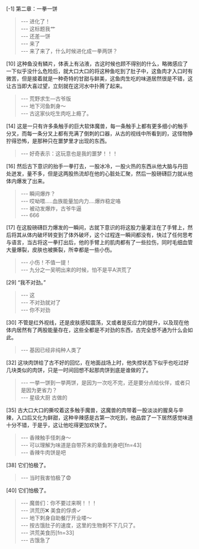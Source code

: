 
[-1] 第二章：一拳一饼
>--- 进化了！<br>
>--- 这标题我艹<br>
>--- 还差一饼<br>
>--- 来了<br>
>--- 来了来了，什么时候进化成一拳两饼？<br>

[10] 这种鱼没有鳞片，体表上有沾液，古这时候也顾不得别的什么，略微感应了一下似乎没什么危险后，就大口大口的将这种鱼吃到了肚子中，这鱼肉才入口时有微苦，但是接着就是一种奇特的甘甜与鲜美，这鱼肉生吃的味道居然很是不错，这让古当即大喜过望，立刻就在这河水中扑腾了起来。
>--- 荒野求生—古爷版<br>
>--- 地下河鱼刺身～<br>
>--- 古这家伙吃生肉吃上瘾了。<br>

[14] 这是一只有许多条触手的巨大软体魔兽，每一条触手上都有更多细小的触手分叉，而每一条分叉上都有充满了倒刺的口器，从古的视线中所看到的，这怪物狰狞得恐怖，是那种只在噩梦里才出现的东西。
>--- 好奇表示：这玩意也是我的噩梦！！！<br>

[16] 然后古下意识的抬手一拳打去，一股冰冷，一股火热的东西从他大脑与丹田处迸发，量不多，但是这两股热流却在他的心脏处汇聚，然后一股磅礴巨力就从他体内爆发了出来。
>--- 瞬间爆炸？<br>
>--- 哎呦喂…..血族能量加内力….爆炸稳定咯<br>
>--- 被动发爆炸，古爷牛逼<br>
>--- 666<br>

[17] 在这股磅礴巨力爆发的一瞬间，古就下意识的将这股力量灌注在了手臂上，然后将其从体内破坏转变到了体外破坏，这个过程连一瞬间都没有，快过了任何思考与语言，当古将这一拳打出后，他的手臂上的肌肉都有了一些拉伤，同时毛细血管大量爆裂，皮肤也被撕裂，所幸都是一些小伤。
>--- 小伤！不值一提！<br>
>--- 九分之一吴明出来的时候，怕不是平A洪荒了<br>

[29] “我不对劲。”
>--- 这<br>
>--- 不对劲就对了<br>
>--- 你不对劲<br>

[30] 不管是红外视线，还是皮肤感知震荡，又或者是反应力的提升，以及现在他体内居然有了两股能量存在，这些全都是不对劲的东西，古完全想不通为什么会如此。
>--- 基因已经非纯种人类了<br>

[32] 这块肉饼给了古不好的回忆，在地面战场上时，他失控状态下似乎也吃过好几块类似的肉饼，只是一时间回想不起那肉饼到底是谁做的了。
>--- 一挙一饼到一挙两饼，是因为一次吃不完，还是要分点给伙伴，或者只是因为更省力？<br>
>--- 星级大厨 古做的<br>

[35] 古大口大口的撕咬着这多触手魔兽，这魔兽的肉带着一股淡淡的腥臭与辛辣，入口后又化为鲜甜，这种辛辣感是古第一次吃到，他品尝了一下居然感觉味道十分不错，于是乎，这让他吃得更加欢快了。
>--- 香辣触手怪刺身～<br>
>--- 可以理解为味道是自带芥末的章鱼刺身吧[fn=43]<br>
>--- 香辣牛肉饼是吧<br>

[38] 它们怕极了。
>--- 当时我害怕极了😨<br>

[40] 它们怕极了。
>--- 魔兽们：你不要过来啊！！！<br>
>--- 洪荒历❌
美食的俘虏✓<br>
>--- 地下刺身自助餐厅开业喽～<br>
>--- 按古饿肚子的速度，这里的生物剩不下几只了。<br>
>--- 洪荒美食历[fn=33]<br>
>--- 古饿急了<br>
